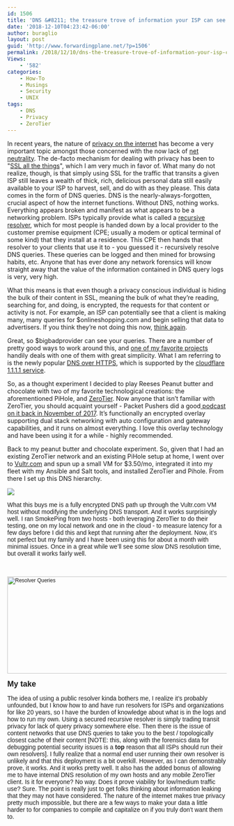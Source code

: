 ```yaml
---
id: 1506
title: 'DNS &#8211; the treasure trove of information your ISP can see'
date: '2018-12-10T04:23:42-06:00'
author: buraglio
layout: post
guid: 'http://www.forwardingplane.net/?p=1506'
permalink: /2018/12/10/dns-the-treasure-trove-of-information-your-isp-can-see/
Views:
    - '582'
categories:
    - How-To
    - Musings
    - Security
    - UNIX
tags:
    - DNS
    - Privacy
    - ZeroTier
---
```


<p>In recent years, the nature of <a href="http://fortune.com/2017/11/23/net-neutrality-explained-what-it-means-and-why-it-matters/">privacy on the internet</a> has become a very important topic amongst those concerned with the now lack of <a href="https://www.theverge.com/2017/12/14/16776154/fcc-net-neutrality-vote-results-rules-repealed">net neutrality</a>. The de-facto mechanism for dealing with privacy has been to "<a href="https://letsencrypt.org/">SSL all the things</a>", which I am very much in favor of. What many do not realize, though, is that simply using SSL for the traffic that transits a given ISP still leaves a wealth of thick, rich, delicious personal data still easily available to your ISP to harvest, sell, and do with as they please. This data comes in the form of DNS queries. DNS is the nearly-always-forgotten, crucial aspect of how the internet functions. Without DNS, nothing works. Everything appears broken and manifest as what appears to be a networking problem. ISPs typically provide what is called a <a href="https://umbrella.cisco.com/blog/2014/07/16/difference-authoritative-recursive-dns-nameservers/">recursive resolver</a>, which for most people is handed down by a local provider to the customer premise equipment (CPE; usually a modem or optical terminal of some kind) that they install at a residence. This CPE then hands that resolver to your clients that use it to - you guessed it - recursively resolve DNS queries. These queries can be logged and then mined for browsing habits, etc. Anyone that has ever done any network forensics will know straight away that the value of the information contained in DNS query logs is very, very high. </p>
<p>What this means is that even though a privacy conscious individual is hiding the bulk of their content in SSL, meaning the bulk of what they’re reading, searching for, and doing, is encrypted, the requests for that content or activity is not. For example, an ISP can potentially see that a client is making many, many queries for $onlineshopping.com and begin selling that data to advertisers. If you think they’re not doing this now, <a href="https://www.wired.com/story/can-verizon-build-a-strong-brand-from-the-bones-of-yahoo-and-aol/">think again</a>. </p>
<p>Great, so $bigbadprovider can see your queries. There are a number of pretty good ways to work around this, and <a href="https://pi-hole.net/">one of my favorite projects</a> handily deals with one of them with great simplicity. What I am referring to is the newly popular <a href="https://scotthelme.co.uk/securing-dns-across-all-of-my-devices-with-pihole-dns-over-https-1-1-1-1/">DNS over HTTPS</a>, which is supported by the <a href="https://one.one.one.one/">cloudflare 1.1.1.1 service</a>. </p>
<p>So, as a thought experiment I decided to play Reeses Peanut butter and chocolate with two of my favorite technological creations: the aforementioned PiHole, and <a href="https://zerotier.com/">ZeroTier</a>. Now anyone that isn’t familiar with ZeroTier, you should acquaint yourself - Packet Pushers did a good<a href="https://packetpushers.net/podcast/pq-134-meet-zerotier-open-source-networking/"> podcast on it back in November of 2017</a>. It’s functionally an encrypted overlay supporting dual stack networking with auto configuration and gateway capabilities, and it runs on almost everything. I love this overlay technology and have been using it for a while - highly recommended.</p>
<p>Back to my peanut butter and chocolate experiment. So, given that I had an existing ZeroTier network and an existing PiHole setup at home, I went over to <a href="https://www.vultr.com/?ref=7692870">Vultr.com</a> and spun up a small VM for $3.50/mo, integrated it into my fleet with my Ansible and Salt tools, and installed ZeroTier and Pihole. From there I set up this DNS hierarchy. </p>
<p><img style="display: block; margin-left: auto; margin-right: auto;" src="https://docs.google.com/drawings/d/e/2PACX-1vS-DsmzNWvE335KZtNo6AHX3SySG-VQWhK7i9sNgT6mFMHC5VzRWtMuJg5JraU2dJTFQT4QIGnfaMFP/pub?w=960&amp;h=720" /></p>
<p><span style="font-family: Helvetica;">What this buys me is a fully encrypted DNS path up through the Vultr.com VM host without modifying the underlying DNS transport. And it works surprisingly well. I ran SmokePing from two hosts - both leveraging ZeroTier to do their testing, one on my local network and one in the cloud - to measure latency for a few days before I did this and kept that running after the deployment. Now, it’s not perfect but my family and I have been using this for about a month with minimal issues. Once in a great while we’ll see some slow DNS resolution time, but overall it works fairly well. </span></p>
<p> </p>
<p><span style="font-family: Helvetica; font-size: 12px;"><span style="font-family: Helvetica;"><img style="display: block; margin-left: auto; margin-right: auto;" title="Resolver Queries.png" src="https://www.forwardingplane.net/wp-content/uploads/2018/12/Resolver-Queries.png" alt="Resolver Queries" width="597" height="223" border="0" /></span></span></p>
<p><span style="font-family: Helvetica; font-size: 18px;"><strong>My take </strong></span></p>
<p><span style="font-family: Helvetica;">The idea of using a public resolver kinda bothers me, I realize it’s probably unfounded, but I know how to and have run resolvers for ISPs and organizations for like 20 years, so I have the burden of knowledge about what is in the logs and how to run my own. Using a secured recursive resolver is simply trading transit privacy for lack of query privacy somewhere else. Then there is the issue of content networks that use DNS queries to take you to the best / topologically closest cache of their content [NOTE: this, along with the forensics data for debugging potential security issues is a <strong>top</strong> reason that all ISPs should run their own resolvers]. I fully realize that a normal end user running their own resolver is unlikely and that this deployment is a bit overkill. However, as I can demonstrably prove, it works. And it works pretty well. It also has the added bonus of allowing me to have internal DNS resolution of my own hosts and any mobile ZeroTier client. Is it for everyone? No way. Does it prove viability for low/medium traffic use? Sure. The point is really just to get folks thinking about information leaking that they may not have considered. The nature of the internet makes true privacy pretty much impossible, but there are a few ways to make your data a little harder to for companies to compile and capitalize on if you truly don’t want them to. </span></p>